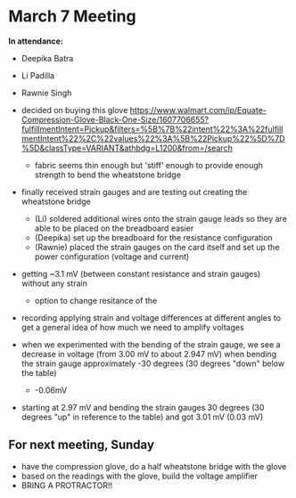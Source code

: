 # March 7 Meeting
**In attendance:**
- Deepika Batra
- Li Padilla
- Rawnie Singh


- decided on buying this glove https://www.walmart.com/ip/Equate-Compression-Glove-Black-One-Size/1607706655?fulfillmentIntent=Pickup&filters=%5B%7B%22intent%22%3A%22fulfillmentIntent%22%2C%22values%22%3A%5B%22Pickup%22%5D%7D%5D&classType=VARIANT&athbdg=L1200&from=/search
    - fabric seems thin enough but 'stiff' enough to provide enough strength to bend the wheatstone bridge
- finally received strain gauges and are testing out creating the wheatstone bridge
    - (Li) soldered additional wires onto the strain gauge leads so they are able to be placed on the breadboard easier
    - (Deepika) set up the breadboard for the resistance configuration
    - (Rawnie) placed the strain gauges on the card itself and set up the power configuration (voltage and current)

- getting ~3.1 mV (between constant resistance and strain gauges) without any strain 
    - option to change resitance of the 
    
- recording applying strain and voltage differences at different angles to get a general idea of how much we need to amplify voltages
- when we experimented with the bending of the strain gauge, we see a decrease in voltage (from 3.00 mV to about 2.947 mV) when bending the strain gauge approximately -30 degrees (30 degrees "down" below the table)
    - -0.06mV
- starting at 2.97 mV and bending the strain gauges 30 degrees (30 degrees "up" in reference to the table) and got 3.01 mV (0.03 mV)


## For next meeting, Sunday
- have the compression glove, do a half wheatstone bridge with the glove
- based on the readings with the glove, build the voltage amplifier
- BRING A PROTRACTOR!! 
